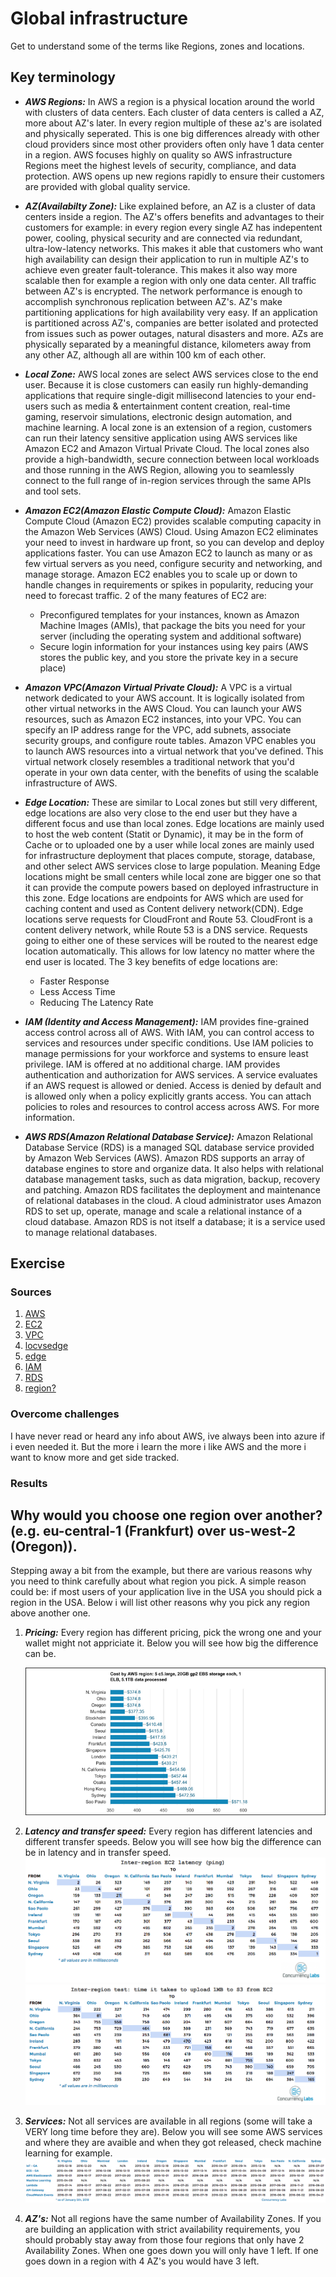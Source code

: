 # Global infrastructure
Get to understand some of the terms like Regions, zones and locations.


## Key terminology
- ***AWS Regions:*** In AWS a region is a physical location around the world with clusters of data centers. Each cluster of data centers is called a AZ, more about AZ's later. In every region multiple of these az's are isolated and physically seperated. This is one big differences already with other cloud providers since most other providers often only have 1 data center in a region. AWS focuses highly on quality so AWS infrastructure Regions meet the highest levels of security, compliance, and data protection. AWS opens up new regions rapidly to ensure their customers are provided with global quality service.
- ***AZ(Availabilty Zone):*** Like explained before, an AZ is a cluster of data centers inside a region. The AZ's offers benefits and advantages to their customers for example: in every region every single AZ has indepentent power, cooling, physical security and are connected via redundant, ultra-low-latency networks. This makes it able that customers who want high availability can design their application to run in multiple AZ's to achieve even greater fault-tolerance. This makes it also way more scalable then for example a region with only one data center. All traffic between AZ's is encrypted. The network performance is enough to accomplish synchronous replication between AZ's. AZ's make partitioning applications for high availability very easy. If an application is partitioned across AZ's, companies are better isolated and protected from issues such as power outages, natural disasters and more. AZs are physically separated by a meaningful distance, kilometers away from any other AZ, although all are within 100 km of each other.
- ***Local Zone:*** AWS local zones are select AWS services close to the end user. Because it is close customers can easily run highly-demanding applications that require single-digit millisecond latencies to your end-users such as media & entertainment content creation, real-time gaming, reservoir simulations, electronic design automation, and machine learning. A local zone is an extension of a region, customers can run their latency sensitive application using AWS services like Amazon EC2 and Amazon Virtual Private Cloud. The local zones also provide a high-bandwidth, secure connection between local workloads and those running in the AWS Region, allowing you to seamlessly connect to the full range of in-region services through the same APIs and tool sets. 
- ***Amazon EC2(Amazon Elastic Compute Cloud):*** Amazon Elastic Compute Cloud (Amazon EC2) provides scalable computing capacity in the Amazon Web Services (AWS) Cloud. Using Amazon EC2 eliminates your need to invest in hardware up front, so you can develop and deploy applications faster. You can use Amazon EC2 to launch as many or as few virtual servers as you need, configure security and networking, and manage storage. Amazon EC2 enables you to scale up or down to handle changes in requirements or spikes in popularity, reducing your need to forecast traffic. 2 of the many features of EC2 are:
  - Preconfigured templates for your instances, known as Amazon Machine Images (AMIs), that package the bits you need for your server (including the operating system and additional software)
  - Secure login information for your instances using key pairs (AWS stores the public key, and you store the private key in a secure place)
- ***Amazon VPC(Amazon Virtual Private Cloud):*** A VPC is a virtual network dedicated to your AWS account. It is logically isolated from other virtual networks in the AWS Cloud. You can launch your AWS resources, such as Amazon EC2 instances, into your VPC. You can specify an IP address range for the VPC, add subnets, associate security groups, and configure route tables.
Amazon VPC enables you to launch AWS resources into a virtual network that you've defined. This virtual network closely resembles a traditional network that you'd operate in your own data center, with the benefits of using the scalable infrastructure of AWS.
- ***Edge Location:*** These are similar to Local zones but still very different, edge locations are also very close to the end user but they have a different focus and use than local zones. Edge locations are mainly used to host the web content (Statit or Dynamic), it may be in the form of Cache or to uploaded one by a user while local zones are mainly used for infrastructure deployment that places compute, storage, database, and other select AWS services close to large population. Meaning Edge locations might be small centers while local zone are bigger one so that it can provide the compute powers based on deployed infrastructure in this zone. Edge locations are endpoints for AWS which are used for caching content and used as Content delivery network(CDN). Edge locations serve requests for CloudFront and Route 53. CloudFront is a content delivery network, while Route 53 is a DNS service. Requests going to either one of these services will be routed to the nearest edge location automatically. This allows for low latency no matter where the end user is located. The 3 key benefits of edge locations are:
  - Faster Response
  - Less Access Time
  - Reducing The Latency Rate

- ***IAM (Identity and Access Management):*** IAM provides fine-grained access control across all of AWS. With IAM, you can control access to services and resources under specific conditions. Use IAM policies to manage permissions for your workforce and systems to ensure least privilege. IAM is offered at no additional charge. IAM provides authentication and authorization for AWS services. A service evaluates if an AWS request is allowed or denied. Access is denied by default and is allowed only when a policy explicitly grants access. You can attach policies to roles and resources to control access across AWS. For more information.
- ***AWS RDS(Amazon Relational Database Service):*** Amazon Relational Database Service (RDS) is a managed SQL database service provided by Amazon Web Services (AWS). Amazon RDS supports an array of database engines to store and organize data. It also helps with relational database management tasks, such as data migration, backup, recovery and patching. Amazon RDS facilitates the deployment and maintenance of relational databases in the cloud. A cloud administrator uses Amazon RDS to set up, operate, manage and scale a relational instance of a cloud database. Amazon RDS is not itself a database; it is a service used to manage relational databases.



## Exercise
### Sources
1. [AWS](https://aws.amazon.com/about-aws/global-infrastructure/regions_az/)
2. [EC2](https://docs.aws.amazon.com/AWSEC2/latest/UserGuide/concepts.html)
3. [VPC](https://docs.aws.amazon.com/vpc/latest/userguide/how-it-works.html)
4. [locvsedge](https://stackoverflow.com/questions/63786743/aws-edge-locations-vs-local-zones)
5. [edge](https://azurelessons.com/aws-edge-locations/)
6. [IAM](https://aws.amazon.com/iam/faqs/#:~:text=IAM%20provides%20fine%2Dgrained%20access,offered%20at%20no%20additional%20charge.)
7. [RDS](https://www.techtarget.com/searchaws/definition/Amazon-Relational-Database-Service-RDS#:~:text=An%20Amazon%20RDS%20instance%20is,Oracle%20and%20SQL%20Server%20instances.)
8. [region?](https://www.concurrencylabs.com/blog/choose-your-aws-region-wisely/#:~:text=If%20most%20of%20your%20users,in%20the%20US%20or%20Canada.)


### Overcome challenges
I have never read or heard any info about AWS, ive always been into azure if i even needed it. But the more i learn the more i like AWS and the more i want to know more and get side tracked.


### Results

## Why would you choose one region over another? (e.g. eu-central-1 (Frankfurt) over us-west-2 (Oregon)).

Stepping away a bit from the example, but there are various reasons why you need to think carefully about what region you pick. A simple reason could be: if most users of your application live in the USA you should pick a region in the USA. Below i will list other reasons why you pick any region above another one.

1. ***Pricing:*** Every region has different pricing, pick the wrong one and your wallet might not appriciate it.
Below you will see how big the difference can be.

    ![SS](../../00_includes/AWS-01/awsprice.png)

2. ***Latency and transfer speed:*** Every region has different latencies and different transfer speeds.
Below you will see how big the difference can be in latency and in transfer speed.
![SS](../../00_includes/AWS-01/ping.png)
![SS](../../00_includes/AWS-01/ping2.png)

3. ***Services:*** Not all services are available in all regions (some will take a VERY long time before they are).
Below you will see some AWS services and where they are avaible and when they got released, check machine learning for example.
![SS](../../00_includes/AWS-01/service-launch-dates.png)

4. ***AZ's:*** Not all regions have the same number of Availability Zones. If you are building an application with strict availability requirements, you should probably stay away from those four regions that only have 2 Availability Zones. When one goes down you will only have 1 left. If one goes down in a region with 4 AZ's you would have 3 left.


